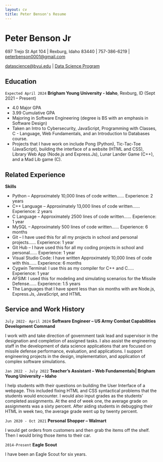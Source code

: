 ```yaml
---
layout: cv
title: Peter Benson's Resume
---
```

# Peter Benson Jr
697 Trejo St Apt 104 | Rexburg, Idaho 83440 | 757-386-6219 | peterbenson0001@gmail.com

<div id="webaddress">
<a href="datascience@byui.edu">datascience@byui.edu</a>
| <a href="https://byuidatascience.github.io/development.html">Data Science Program</a>
</div>

<!-- https://www.monique.tech/the-art-of-markdown -->


## Education

`Expected April 2024` 
__Brigham Young University - Idaho__, Rexburg, ID (Sept 2021 – Present)

- 4.0 Major GPA
- 3.99 Cumulative GPA
- Majoring in Software Engineering (degree is BS with an emphasis in Software Design)
- Taken an Intro to Cybersecurity, JavaScript, Programming with Classes, C - Language, Web Fundamentals, and an Introduction to Databases course.
- Projects that I have work on include Pong (Python), Tic-Tac-Toe (JavaScript), building the interface of a website (HTML and CSS), Library Web App (Node.js and Express.Js), Lunar Lander Game (C++), and a Mad Lib game (C).


## Related Experience
__Skills__

- Python – Approximately 10,000 lines of code written…… Experience: 2 years
- C++ Language – Approximately 13,000 lines of code written…… Experience: 2 years
- C Language – Approximately 2500 lines of code written…… Experience: 1 year
- MySQL – Approximately 500 lines of code written…… Experience: 6 months
- Git – I have used this for all my projects in school and personal projects…… Experience: 1 year
- Git Hub – I have used this for all my coding projects in school and personal…… Experience: 1 year
- Visual Studio Code: I have written Approximately 10,000 lines of code with this…… Experience: 6 months
- Cygwin Terminal: I use this as my compiler for C++ and C….. Experience: 1 year
- AFSIM: I used this for modeling and simulating scenarios for the Missile Defense…… Experience: 1.5 years
- The Languages that I have spent less than six months with are Node.js, Express.Js, JavaScript, and HTML

## Service and Work History

`July 2022- April 2024`
__Software Engineer – US Army Combat Capabilities Development Command__

I work with and take direction of government task lead and supervisor in the designation and completion of assigned tasks. I also assist the engineering staff in the development of data science applications that are focused on missile defense performance, evaluation, and applications. I support engineering projects in the design, implementation, and application of complex software simulations.

`Jan 2022 - July 2022` 
__Teacher’s Assistant – Web Fundamentals| Brigham Young University – Idaho__

I help students with their questions on building the User Interface of a webpage. This included fixing HTML and CSS syntactical problems that the students would encounter. I would also input grades as the students’ completed assignments. At the end of week one, the average grade on assignments was a sixty percent. After aiding students in debugging their HTML in week two, the average grade went up by twenty percent.

`Jun 2020 - Oct 2021` 
__Personal Shopper – Walmart__

I would get orders from customers and then grab the items off the shelf. Then I would bring those items to their car.

`2014-Present`
__Eagle Scout__

I have been an Eagle Scout for six years.


<!-- ### Footer

Last updated: May 2013 -->


